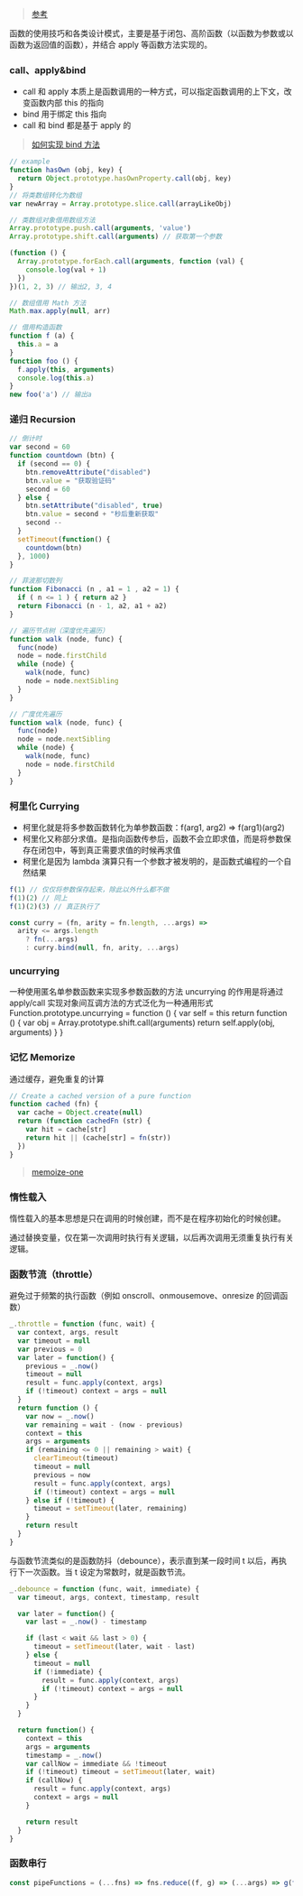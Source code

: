 > [参考](https://juejin.im/post/59eff1fb6fb9a044ff30a942)

函数的使用技巧和各类设计模式，主要是基于闭包、高阶函数（以函数为参数或以函数为返回值的函数），并结合 apply 等函数方法实现的。

### call、apply&bind
- call 和 apply 本质上是函数调用的一种方式，可以指定函数调用的上下文，改变函数内部 this 的指向
- bind 用于绑定 this 指向
- call 和 bind 都是基于 apply 的

> [如何实现 bind 方法](https://zhuanlan.zhihu.com/p/25379434)

```js
// example
function hasOwn (obj, key) {
  return Object.prototype.hasOwnProperty.call(obj, key)
}
// 将类数组转化为数组
var newArray = Array.prototype.slice.call(arrayLikeObj)

// 类数组对象借用数组方法
Array.prototype.push.call(arguments, 'value')
Array.prototype.shift.call(arguments) // 获取第一个参数

(function () {
  Array.prototype.forEach.call(arguments, function (val) {
    console.log(val + 1)
  })
})(1, 2, 3) // 输出2, 3, 4

// 数组借用 Math 方法
Math.max.apply(null, arr)

// 借用构造函数
function f (a) {
  this.a = a
}
function foo () {
  f.apply(this, arguments)
  console.log(this.a)
}
new foo('a') // 输出a
```


### 递归 Recursion

```js
// 倒计时
var second = 60
function countdown (btn) {
  if (second == 0) { 
    btn.removeAttribute("disabled")
    btn.value = "获取验证码" 
    second = 60 
  } else { 
    btn.setAttribute("disabled", true) 
    btn.value = second + "秒后重新获取" 
    second -- 
  } 
  setTimeout(function() { 
    countdown(btn)
  }, 1000)
}

// 菲波那切数列
function Fibonacci (n , a1 = 1 , a2 = 1) {
  if ( n <= 1 ) { return a2 }
  return Fibonacci (n - 1, a2, a1 + a2)
}

// 遍历节点树（深度优先遍历）
function walk (node, func) {
  func(node)
  node = node.firstChild
  while (node) {
    walk(node, func)
    node = node.nextSibling
  }
}

// 广度优先遍历
function walk (node, func) {
  func(node)
  node = node.nextSibling
  while (node) {
    walk(node, func)
    node = node.firstChild
  }
}
```


### 柯里化 Currying

- 柯里化就是将多参数函数转化为单参数函数：f(arg1, arg2) => f(arg1)(arg2)
- 柯里化又称部分求值。是指向函数传参后，函数不会立即求值，而是将参数保存在闭包中，等到真正需要求值的时候再求值
- 柯里化是因为 lambda 演算只有一个参数才被发明的，是函数式编程的一个自然结果

```js
f(1) // 仅仅将参数保存起来，除此以外什么都不做
f(1)(2) // 同上
f(1)(2)(3) // 真正执行了

const curry = (fn, arity = fn.length, ...args) =>
  arity <= args.length
    ? fn(...args)
    : curry.bind(null, fn, arity, ...args)
```


### uncurrying

一种使用匿名单参数函数来实现多参数函数的方法
uncurrying 的作用是将通过 apply/call 实现对象间互调方法的方式泛化为一种通用形式
Function.prototype.uncurrying = function () {
  var self = this
  return function () {
  var obj = Array.prototype.shift.call(arguments)
    return self.apply(obj, arguments)
  }
}


### 记忆 Memorize

通过缓存，避免重复的计算

```js
// Create a cached version of a pure function
function cached (fn) {
  var cache = Object.create(null)
  return (function cachedFn (str) {
    var hit = cache[str]
    return hit || (cache[str] = fn(str))
  })
}
```

> [memoize-one](https://github.com/alexreardon/memoize-one)


### 惰性载入

惰性载入的基本思想是只在调用的时候创建，而不是在程序初始化的时候创建。

通过替换变量，仅在第一次调用时执行有关逻辑，以后再次调用无须重复执行有关逻辑。


### 函数节流（throttle）

避免过于频繁的执行函数（例如 onscroll、onmousemove、onresize 的回调函数）

```js
_.throttle = function (func, wait) {
  var context, args, result
  var timeout = null
  var previous = 0
  var later = function() {
    previous = _.now()
    timeout = null
    result = func.apply(context, args)
    if (!timeout) context = args = null
  }
  return function () {
    var now = _.now()
    var remaining = wait - (now - previous)
    context = this
    args = arguments
    if (remaining <= 0 || remaining > wait) {
      clearTimeout(timeout)
      timeout = null
      previous = now
      result = func.apply(context, args)
      if (!timeout) context = args = null
    } else if (!timeout) {
      timeout = setTimeout(later, remaining)
    }
    return result
  }
}
```
  
与函数节流类似的是函数防抖（debounce），表示直到某一段时间 t 以后，再执行下一次函数。当 t 设定为常数时，就是函数节流。

```js
_.debounce = function (func, wait, immediate) {
  var timeout, args, context, timestamp, result

  var later = function() {
    var last = _.now() - timestamp

    if (last < wait && last > 0) {
      timeout = setTimeout(later, wait - last)
    } else {
      timeout = null
      if (!immediate) {
        result = func.apply(context, args)
        if (!timeout) context = args = null
      }
    }
  }

  return function() {
    context = this
    args = arguments
    timestamp = _.now()
    var callNow = immediate && !timeout
    if (!timeout) timeout = setTimeout(later, wait)
    if (callNow) {
      result = func.apply(context, args)
      context = args = null
    }

    return result
  }
}
```


### 函数串行

```js
const pipeFunctions = (...fns) => fns.reduce((f, g) => (...args) => g(f(...args)))
```